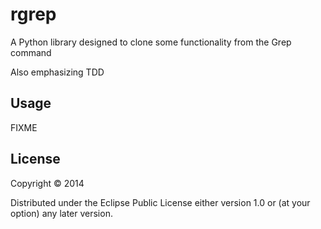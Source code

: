 # rgrep

A Python library designed to clone some functionality from the Grep command

Also emphasizing TDD

## Usage

FIXME

## License

Copyright © 2014 

Distributed under the Eclipse Public License either version 1.0 or (at
your option) any later version.
